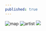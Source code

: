 ```yaml
---
published: true
---
```

![map](https://ia801403.us.archive.org/21/items/qimap-2017-555x-412/QIMap2017-555x412.jpg)
![artist](https://ia601400.us.archive.org/10/items/dscf-2064-copy/Slide12.jpeg)
![](https://ia801400.us.archive.org/10/items/dscf-2064-copy/Slide9.jpeg)

